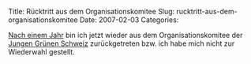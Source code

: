 Title: Rücktritt aus dem Organisationskomitee
Slug: rucktritt-aus-dem-organisationskomitee
Date: 2007-02-03
Categories:

[Nach einem Jahr](http://spinlock.ch/blog/2006/01/15/nun-bin-ich-also-wieder-im-organisationskomitee/) bin ich jetzt wieder aus dem Organisationskomitee der [Jungen Grünen Schweiz](http://www.jungegruene.ch/) zurückgetreten bzw. ich habe mich nicht zur Wiederwahl gestellt.
